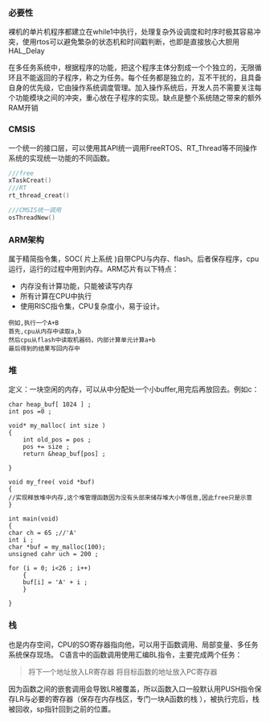 ### 必要性
裸机的单片机程序都建立在while1中执行，处理复杂外设调度和时序时极其容易冲突，使用rtos可以避免繁杂的状态机和时间戳判断，也即是直接放心大胆用HAL_Delay 

在多任务系统中，根据程序的功能，把这个程序主体分割成一个个独立的，无限循环且不能返回的子程序，称之为任务。每个任务都是独立的，互不干扰的，且具备自身的优先级，它由操作系统调度管理。加入操作系统后，开发人员不需要关注每个功能模块之间的冲突，重心放在子程序的实现。缺点是整个系统随之带来的额外RAM开销

### CMSIS
一个统一的接口层，可以使用其API统一调用FreeRTOS、RT_Thread等不同操作系统的实现统一功能的不同函数。
```c
///free
xTaskCreat()
///RT
rt_thread_creat()

///CMSIS统一调用
osThreadNew()


```

### ARM架构
  属于精简指令集，SOC( 片上系统 )自带CPU与内存、flash。后者保存程序，cpu运行，运行的过程中用到内存。ARM芯片有以下特点：
  - 内存没有计算功能，只能被读写内存
  - 所有计算在CPU中执行
  - 使用RISC指令集，CPU复杂度小，易于设计。
  ```
 例如,执行一个A+B
 首先,cpu从内存中读取a,b
 然后cpu从flash中读取机器码，内部计算单元计算a+b
 最后得到的结果写回内存中
 ```
### 堆
定义：一块空闲的内存，可以从中分配处一个小buffer,用完后再放回去。例如c：
```
char heap_buf[ 1024 ] ;
int pos =0 ;

void* my_malloc( int size )
{
	int old_pos = pos ;
	pos += size ;
	return &heap_buf[pos] ;

}

void my_free( void *buf)
{
//实现释放堆中内存,这个堆管理函数因为没有头部来储存堆大小等信息,因此free只是示意
}

int main(void)
{
char ch = 65 ;//'A'
int i ;
char *buf = my_malloc(100);
unsigned cahr uch = 200 ;

for (i = 0; i<26 ; i++)
	{
	buf[i] = 'A' + i ;
	}

}
```
### 栈
也是内存空间，CPU的SO寄存器指向他，可以用于函数调用、局部变量、多任务系统保存现场。
C语言中的函数调用使用汇编BL指令，主要完成两个任务：
>将下一个地址放入LR寄存器
>将目标函数的地址放入PC寄存器

因为函数之间的嵌套调用会导致LR被覆盖，所以函数入口一般默认用PUSH指令保存LR与必要的寄存器（保存在内存栈区，专门一块A函数的栈 ），被执行完后，栈被回收，sp指针回到之前的位置。

<!--stackedit_data:
eyJoaXN0b3J5IjpbLTE4MjQ4MTYxNDIsOTMwNzY3NzAsNDI0MT
c0ODEyLC0xNDM3OTM0MDMzLDMyMzU2NjI5NSwtMTQ1OTI2MTI0
MCwxMTg2MjgwMDczLDIxMTIyOTIxMCwtMTQ2MzAwOTQwMCwtMj
U4OTYwMjI4LDE5ODkzMzI0NDQsMzIxMTg5MDYzLDMxNzE3NDM0
OSwtMTMxNjY5MjA3OCwtMTEyODI5MjM1NF19
-->